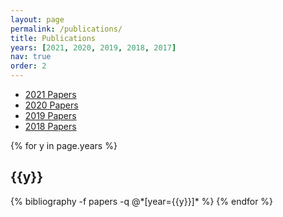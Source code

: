 ```yaml
---
layout: page
permalink: /publications/
title: Publications
years: [2021, 2020, 2019, 2018, 2017]
nav: true
order: 2
---
```


- [2021 Papers](https://shinjiwlab.github.io/activities/2021/paper-list/)
- [2020 Papers](https://shinjiwlab.github.io/activities/2020/paper-list/)
- [2019 Papers](https://shinjiwlab.github.io/activities/2019/paper-list/)
- [2018 Papers](https://shinjiwlab.github.io/activities/2018/paper-list/)


<div class="publications">

{% for y in page.years %}
  <h2 class="year">{{y}}</h2>
  {% bibliography -f papers -q @*[year={{y}}]* %}
{% endfor %}

</div>


